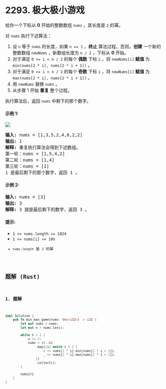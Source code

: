 # 2293. 极大极小游戏
给你一个下标从 **0** 开始的整数数组 `nums` ，其长度是 `2` 的幂。

对 `nums` 执行下述算法：
1. 设 `n` 等于 `nums` 的长度，如果 `n == 1` ，**终止** 算法过程。否则，**创建** 一个新的整数数组 `newNums` ，新数组长度为 `n / 2` ，下标从 **0** 开始。
2. 对于满足 `0 <= i < n / 2` 的每个 **偶数** 下标 `i` ，将 `newNums[i]` **赋值** 为 `min(nums[2 * i], nums[2 * i + 1])` 。
3. 对于满足 `0 <= i < n / 2` 的每个 **奇数** 下标 `i` ，将 `newNums[i]` **赋值** 为 `max(nums[2 * i], nums[2 * i + 1])` 。
4. 用 `newNums` 替换 `nums` 。
5. 从步骤 1 开始 **重复** 整个过程。

执行算法后，返回 `nums` 中剩下的那个数字。

#### 示例 1:
![](https://assets.leetcode.com/uploads/2022/04/13/example1drawio-1.png)
<pre>
<strong>输入:</strong> nums = [1,3,5,2,4,8,2,2]
<strong>输出:</strong> 1
<strong>解释:</strong> 重复执行算法会得到下述数组。
第一轮：nums = [1,5,4,2]
第二轮：nums = [1,4]
第三轮：nums = [1]
1 是最后剩下的那个数字，返回 1 。
</pre>

#### 示例 2:
<pre>
<strong>输入:</strong> nums = [3]
<strong>输出:</strong> 3
<strong>解释:</strong> 3 就是最后剩下的数字，返回 3 。
</pre>

#### 提示:
* `1 <= nums.length <= 1024`
* <code>1 <= nums[i] <= 10<code>9</sup></code>
* `nums.length` 是 `2` 的幂

## 题解 (Rust)

### 1. 题解
```Rust
impl Solution {
    pub fn min_max_game(nums: Vec<i32>) -> i32 {
        let mut nums = nums;
        let mut n = nums.len();

        while n > 1 {
            n /= 2;
            nums = (0..n)
                .map(|i| match i % 2 {
                    0 => nums[2 * i].min(nums[2 * i + 1]),
                    _ => nums[2 * i].max(nums[2 * i + 1]),
                })
                .collect();
        }

        nums[0]
    }
}
```
